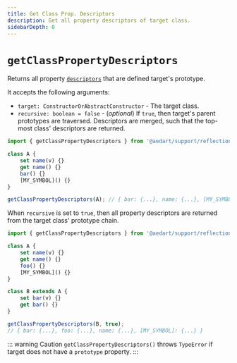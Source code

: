 ```yaml
---
title: Get Class Prop. Descriptors
description: Get all property descriptors of target class.
sidebarDepth: 0
---
```


# `getClassPropertyDescriptors` <Badge type="tip" text="Available since v0.9" vertical="middle" />

Returns all property [`descriptors`](https://developer.mozilla.org/en-US/docs/Web/JavaScript/Reference/Global_Objects/Reflect/getOwnPropertyDescriptor) that are defined target's prototype.

It accepts the following arguments:

- `target: ConstructorOrAbstractConstructor` - The target class.
- `recursive: boolean = false` - (_optional_) If `true`, then target's parent prototypes are traversed. Descriptors are merged, such that the top-most class' descriptors are returned.

```js
import { getClassPropertyDescriptors } from '@aedart/support/reflections';

class A {
    set name(v) {}
    get name() {}
    bar() {}
    [MY_SYMBOL]() {}
}

getClassPropertyDescriptors(A); // { bar: {...}, name: {...}, [MY_SYMBOL]: {...} }
```

When `recursive` is set to `true`, then all property descriptors are returned from the target class' prototype chain.

```js
import { getClassPropertyDescriptors } from '@aedart/support/reflections';

class A {
    set name(v) {}
    get name() {}
    foo() {}
    [MY_SYMBOL]() {}
}

class B extends A {
    set bar(v) {}
    get bar() {}
}

getClassPropertyDescriptors(B, true);
// { bar: {...}, foo: {...}, name: {...}, [MY_SYMBOL]: {...} }
```

::: warning Caution
`getClassPropertyDescriptors()` throws `TypeError` if target does not have a `prototype` property.
:::